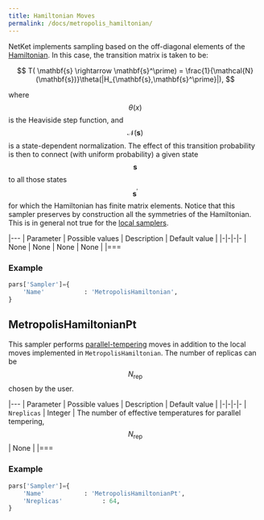 ```yaml
---
title: Hamiltonian Moves
permalink: /docs/metropolis_hamiltonian/
---
```


NetKet implements sampling based on the off-diagonal elements of the [Hamiltonian](../hamiltonian/).
In this case, the transition matrix is taken to be:

$$
T( \mathbf{s} \rightarrow \mathbf{s}^\prime) = \frac{1}{\mathcal{N}(\mathbf{s})}\theta(|H_{\mathbf{s},\mathbf{s}^\prime}|),
$$   

where $$ \theta(x) $$ is the Heaviside step function, and $$ \mathcal{N}(\mathbf{s}) $$ is a state-dependent normalization. The effect of this transition probability is then to connect (with uniform probability) a given state $$ \mathbf{s} $$ to all those states $$ \mathbf{s}^\prime $$ for which the Hamiltonian has finite matrix elements.
Notice that this sampler preserves by construction all the symmetries of the Hamiltonian. This is in general not true for
the [local samplers](../metropolis_local/).

|---
| Parameter | Possible values | Description | Default value |
|-|-|-|-
| None | None |  None | None |
|===

### Example
```python
pars['Sampler']={
    'Name'           : 'MetropolisHamiltonian',
}
```

<h2 class="bg-primary">MetropolisHamiltonianPt</h2>

This sampler performs [parallel-tempering](https://en.wikipedia.org/wiki/Parallel_tempering) moves in addition to
the local moves implemented in `MetropolisHamiltonian`. The number of replicas can be $$ N_{\mathrm{rep}} $$ chosen by the user.

|---
| Parameter | Possible values | Description | Default value |
|-|-|-|-
| `Nreplicas` | Integer |  The number of effective temperatures for parallel tempering, $$ N_{\mathrm{rep}} $$ | None |
|===

### Example
```python
pars['Sampler']={
    'Name'           : 'MetropolisHamiltonianPt',
    'Nreplicas'           : 64,
}
```
